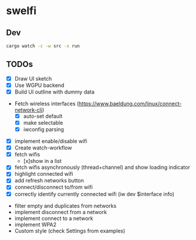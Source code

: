 # swelfi

## Dev

```bash
cargo watch -c -w src -x run
```

## TODOs

* [x] Draw UI sketch
* [x] Use WGPU backend
* [x] Build UI outline with dummy data
* Fetch wireless interfaces (https://www.baeldung.com/linux/connect-network-cli)
    * [x] auto-set default
    * [x] make selectable
    * [x] iwconfig parsing
* [x] implement enable/disable wifi
* [x] Create watch-workflow
* [x] fetch wifis
    * [x]show in a list
* [x] fetch wifis asynchronously (thread+channel) and show loading indicator
* [x] highlight connected wifi
* [x] add refresh networks button
* [x] connect/disconnect to/from wifi
* [x] correctly identify currently connected wifi (iw dev $interface info)
* filter empty and duplicates from networks
* implement disconnect from a network
* implement connect to a network
* implement WPA2
* Custom style (check Settings from examples)

